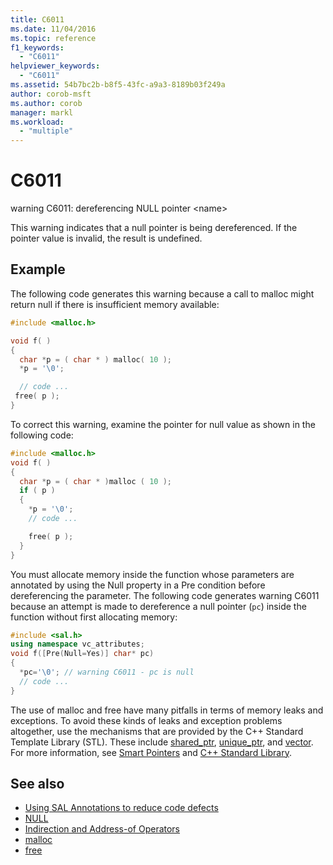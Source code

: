 ```yaml
---
title: C6011
ms.date: 11/04/2016
ms.topic: reference
f1_keywords:
  - "C6011"
helpviewer_keywords:
  - "C6011"
ms.assetid: 54b7bc2b-b8f5-43fc-a9a3-8189b03f249a
author: corob-msft
ms.author: corob
manager: markl
ms.workload:
  - "multiple"
---
```

# C6011
warning C6011: dereferencing NULL pointer \<name>

 This warning indicates that a null pointer is being dereferenced. If the pointer value is invalid, the result is undefined.

## Example
 The following code generates this warning because a call to malloc might return null if there is insufficient memory available:

```cpp
#include <malloc.h>

void f( )
{
  char *p = ( char * ) malloc( 10 );
  *p = '\0';

  // code ...
 free( p );
}
```

 To correct this warning, examine the pointer for null value as shown in the following code:

```cpp
#include <malloc.h>
void f( )
{
  char *p = ( char * )malloc ( 10 );
  if ( p )
  {
    *p = '\0';
    // code ...

    free( p );
  }
}
```

 You must allocate memory inside the function whose parameters are annotated by using the Null property in a Pre condition before dereferencing the parameter. The following code generates warning C6011 because an attempt is made to dereference a null pointer (`pc`) inside the function without first allocating memory:

```cpp
#include <sal.h>
using namespace vc_attributes;
void f([Pre(Null=Yes)] char* pc)
{
  *pc='\0'; // warning C6011 - pc is null
  // code ...
}
```

 The use of malloc and free have many pitfalls in terms of memory leaks and exceptions. To avoid these kinds of leaks and exception problems altogether, use the mechanisms that are provided by the C++ Standard Template Library (STL). These include [shared_ptr](/cpp/standard-library/shared-ptr-class), [unique_ptr](/cpp/standard-library/unique-ptr-class), and [vector](/cpp/standard-library/vector). For more information, see [Smart Pointers](/cpp/cpp/smart-pointers-modern-cpp) and [C++ Standard Library](/cpp/standard-library/cpp-standard-library-reference).

## See also

- [Using SAL Annotations to reduce code defects](using-sal-annotations-to-reduce-c-cpp-code-defects.md)
- [NULL](/cpp/c-runtime-library/null-crt)
- [Indirection and Address-of Operators](/cpp/c-language/indirection-and-address-of-operators)
- [malloc](/cpp/c-runtime-library/reference/malloc)
- [free](/cpp/c-runtime-library/reference/free)
